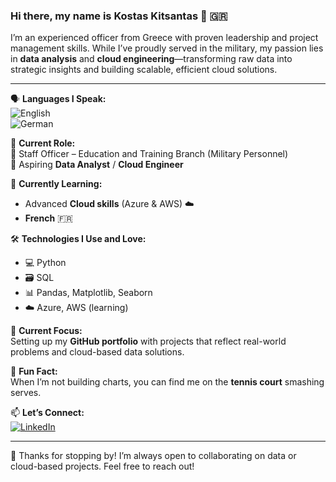 ### Hi there, my name is Kostas Kitsantas 👋 🇬🇷

I’m an experienced officer from Greece with proven leadership and project management skills. While I’ve proudly served in the military, my passion lies in **data analysis** and **cloud engineering**—transforming raw data into strategic insights and building scalable, efficient cloud solutions.

---

🗣️ **Languages I Speak:**  
![English](https://img.shields.io/badge/Language-English-blue?logo=googletranslate&style=flat-square)  
![German](https://img.shields.io/badge/Language-German-black?logo=googletranslate&style=flat-square)

🔭 **Current Role:**  
📍 Staff Officer – Education and Training Branch (Military Personnel)  
🎯 Aspiring **Data Analyst** / **Cloud Engineer**

🌱 **Currently Learning:**  
- Advanced **Cloud skills** (Azure & AWS) ☁️  
- **French** 🇫🇷

🛠️ **Technologies I Use and Love:**  
- 💻 Python  
- 🗃️ SQL  
- 📊 Pandas, Matplotlib, Seaborn  
- ☁️ Azure, AWS (learning)

📂 **Current Focus:**  
Setting up my **GitHub portfolio** with projects that reflect real-world problems and cloud-based data solutions.

🎾 **Fun Fact:**  
When I’m not building charts, you can find me on the **tennis court** smashing serves.

📫 **Let’s Connect:**  
[![LinkedIn](https://img.shields.io/badge/LinkedIn-blue?logo=linkedin&style=for-the-badge)](https://www.linkedin.com/in/konstantinos-kitsantas/)

---

🌟 Thanks for stopping by! I’m always open to collaborating on data or cloud-based projects. Feel free to reach out!
